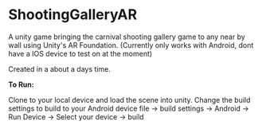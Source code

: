 # ShootingGalleryAR

A unity game bringing the carnival shooting gallery game to any near by wall using Unity's AR Foundation. 
(Currently only works with Android, dont have a IOS device to test on at the moment)

Created in a about a days time.

**To Run:** 

Clone to your local device and load the scene into unity. 
Change the build settings to build to your Android device
file -> build settings -> Android -> Run Device -> Select your device -> build
